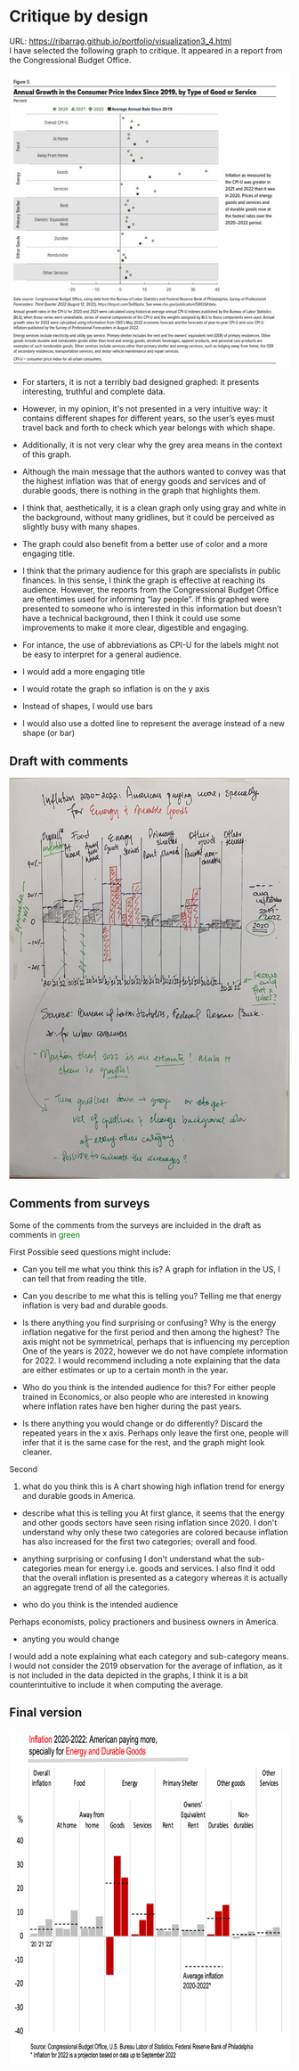 # Critique by design
URL: https://ribarrag.github.io/portfolio/visualization3_4.html  
I have selected the following graph to critique. It appeared in a report from the Congressional Budget Office.

<div style="text-align: center;">
<img src="Inflation_graph.jpg" alt="Graph with inflation data in the U.S. from 2019 to 2022">
</div>

- For starters, it is not a terribly bad designed graphed: it presents interesting, truthful and complete data. 

- However, in my opinion, it's not presented in a very intuitive way: it contains different shapes for different years, so the user’s eyes must travel back and forth to check which year belongs with which shape. 
- Additionally, it is not very clear why the grey area means in the context of this graph. 
- Although the main message that the authors wanted to convey was that the highest inflation was that of energy goods and services and of durable goods, there is nothing in the graph that highlights them.
- I think that, aesthetically, it is a clean graph only using gray and white in the background, without many gridlines, but it could be perceived as slightly busy with many shapes. 
- The graph could also benefit from a better use of color and a more engaging title.
- I think that the primary audience for this graph are specialists in public finances. In this sense, I think the graph is effective at reaching its audience. However, the reports from the Congressional Budget Office are oftentimes used for informing “lay people”. If this graphed were presented to someone who is interested in this information but doesn’t have a technical background, then I think it could use some improvements to make it more clear, digestible and engaging.
- For intance, the use of abbreviations as CPI-U for the labels might not be easy to interpret for a general audience. 
- I would add a more engaging title
- I would rotate the graph so inflation is on the y axis
- Instead of shapes, I would use bars
- I would also use a dotted line to represent the average instead of a new shape (or bar) 

## Draft with comments

<div style="text-align: center;">
<img src="Draft_graph.jpg" alt="Draft of modified graph with inflation data in the U.S. from 2019 to 2022" width="600" 
     height="720" class = "center">
</div>

## Comments from surveys
Some of the comments from the surveys are incluided in the draft as comments in <span style="color: green">green</span>

First
Possible seed questions might include: 
- Can you tell me what you think this is?
A graph for inflation in the US, I can tell that from reading the title.


- Can you describe to me what this is telling you?
Telling me that energy inflation is very bad and durable goods. 

- Is there anything you find surprising or confusing?
Why is the energy inflation negative for the first period and then among the highest? The axis might not be symmetrical, perhaps that is influencing my perception
One of the years is 2022, however we do not have complete information for 2022. I would recommend including a note explaining that the data are either estimates or up to a certain month in the year.

- Who do you think is the intended audience for this?
For either people trained in Economics, or also people who are interested in knowing where inflation rates have ben higher during the past years.

- Is there anything you would change or do differently?
Discard the repeated years in the x axis. Perhaps only leave the first one, people will infer that it is the same case for the rest, and the graph might look cleaner.



Second
1. what do you think this is
A chart showing high inflation trend for energy and durable goods in America.

- describe what this is telling you
At first glance, it seems that the energy and other goods sectors have seen rising inflation since 2020. I don't understand why only these two categories are colored because inflation has also increased for the first two categories; overall and food.

- anything surprising or confusing
I don't understand what the sub-categories mean for energy i.e. goods and services. I also find it odd that the overall inflation is presented as a category whereas it is actually an aggregate trend of all the categories. 

- who do you think is the intended audience

Perhaps economists, policy practioners and business owners in America.

- anyting you would change

I would add a note explaining what each category and sub-category means.
I would not consider the 2019 observation for the average of inflation, as it is not included in the data depicted in the graphs, I think it is a bit counterintuitive to include it when computing the average.

## Final version
<div style="text-align: center;">
<img src="Final_graph.jpg" alt="Draft of modified graph with inflation data in the U.S. from 2019 to 2022" width="768" 
     height="600">
</div>
